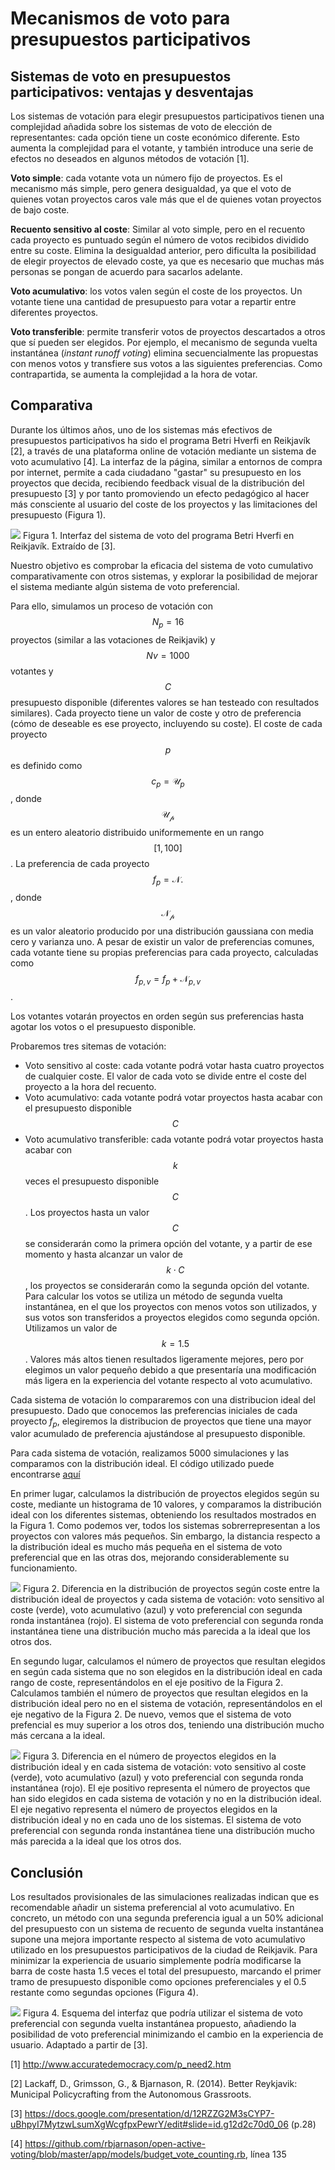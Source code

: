 

# Mecanismos de voto para presupuestos participativos


## Sistemas de voto en presupuestos participativos: ventajas y desventajas

Los sistemas de votación para elegir presupuestos participativos tienen una complejidad añadida sobre los sistemas de voto de elección de representantes: cada opción tiene un coste económico diferente. Esto aumenta la complejidad para el votante, y también introduce una serie de efectos no deseados en algunos métodos de votación [1].

**Voto simple**: cada votante vota un número fijo de proyectos. Es el mecanismo más simple, pero genera desigualdad, ya que el voto de quienes votan proyectos caros vale más que el de quienes votan proyectos de bajo coste.

**Recuento sensitivo al coste**: Similar al voto simple, pero en el recuento cada proyecto es puntuado según el número de votos recibidos dividido entre su coste. Elimina la desigualdad anterior, pero dificulta la posibilidad de elegir proyectos de elevado coste, ya que es necesario que muchas más personas se pongan de acuerdo para sacarlos adelante.

**Voto acumulativo**: los votos valen según el coste de los proyectos. Un votante tiene una cantidad de presupuesto para votar a repartir entre diferentes proyectos.

**Voto transferible**: permite transferir votos de proyectos descartados a otros que sí pueden ser elegidos. Por ejemplo, el mecanismo de segunda vuelta instantánea (*instant runoff voting*) elimina secuencialmente las propuestas con menos votos y transfiere sus votos a las siguientes preferencias. Como contrapartida, se aumenta la complejidad a la hora de votar.


## Comparativa

Durante los últimos años, uno de los sistemas más efectivos de presupuestos participativos ha sido el programa Betri Hverfi en Reikjavík [2], a través de una plataforma online de votación mediante un sistema de voto acumulativo [4]. La interfaz de la página, similar a entornos de compra por internet, permite a cada ciudadano "gastar" su presupuesto en los proyectos que decida, recibiendo feedback visual de la distribución del presupuesto [3] y por tanto promoviendo un efecto pedagógico al hacer más consciente al usuario del coste de los proyectos y las limitaciones del presupuesto (Figura 1).


![](PB-Reykjavik.png)
Figura 1. Interfaz del sistema de voto del programa Betri Hverfi en Reikjavík. Extraído de [3].

Nuestro objetivo es comprobar la eficacia del sistema de voto cumulativo comparativamente con otros sistemas, y explorar la posibilidad de mejorar el sistema mediante algún sistema de voto preferencial.

Para ello, simulamos un proceso de votación con $$N_p=16$$ proyectos (similar a las votaciones de Reikjavik) y $$Nv=1000$$ votantes y $$C$$ presupuesto disponible (diferentes valores se han testeado con resultados similares). Cada proyecto tiene un valor de coste y otro de preferencia (cómo de deseable es ese proyecto, incluyendo su coste). El coste de cada proyecto $$p$$ es definido como $$c_p=\mathcal{U}_p$$, donde $$\mathcal{U_p}$$ es un entero aleatorio distribuido uniformemente en un rango $$[1,100]$$. La preferencia de cada proyecto $$f_p = \mathcal{N}.$$, donde $$\mathcal{N_p}$$ es un valor aleatorio producido por una distribución gaussiana con media cero y varianza uno.
A pesar de existir un valor de preferencias comunes, cada votante tiene su propias preferencias para cada proyecto, calculadas como $$f_{p,v} = f_p + \mathcal{N}_{p,v}$$.

Los votantes votarán proyectos en orden según sus preferencias hasta agotar los votos o el presupuesto disponible.

Probaremos tres sitemas de votación:
* Voto sensitivo al coste: cada votante podrá votar hasta cuatro proyectos de cualquier coste. El valor de cada voto se divide entre el coste del proyecto a la hora del recuento.
* Voto acumulativo: cada votante podrá votar proyectos hasta acabar con el presupuesto disponible $$C$$
* Voto acumulativo transferible: cada votante podrá votar proyectos hasta acabar con $$k$$ veces el presupuesto disponible $$C$$. Los proyectos hasta un valor $$C$$ se considerarán como la primera opción del votante, y a partir de ese momento y hasta alcanzar un valor de $$k\cdot C$$, los proyectos se considerarán como la segunda opción del votante. Para calcular los votos se utiliza un método de segunda vuelta instantánea, en el que los proyectos con menos votos son utilizados, y sus votos son transferidos a proyectos elegidos como segunda opción. Utilizamos un valor de $$k=1.5$$. Valores más altos tienen resultados ligeramente mejores, pero por elegimos un valor pequeño debido a que presentaría una modificación más ligera en la experiencia del votante respecto al voto acumulativo.

Cada sistema de votación lo compararemos con una distribucion ideal del presupuesto. Dado que conocemos las preferencias iniciales de cada proyecto $f_p$, elegiremos la distribucion de proyectos que tiene una mayor valor acumulado de preferencia ajustándose al presupuesto disponible.

Para cada sistema de votación, realizamos 5000 simulaciones y las comparamos con la distribución ideal. El código utilizado puede encontrarse [aquí](https://github.com/MiguelAguilera/mecanismos-gobierno-participativo/blob/master/code/participative-budgeting)

En primer lugar, calculamos la distribución de proyectos elegidos según su coste, mediante un histograma de 10 valores, y comparamos la distribución ideal con los diferentes sistemas, obteniendo los resultados mostrados en la Figura  1. Como podemos ver, todos los sistemas sobrerrepresentan a los proyectos con valores más pequeños. Sin embargo, la distancia respecto a la distribución ideal es mucho más pequeña en el sistema de voto preferencial que en las otras dos, mejorando considerablemente su funcionamiento.


![](mean-difference-from-ideal-cost-distribution.png)
Figura 2. Diferencia en la distribución de proyectos según coste entre la distribución ideal de proyectos y cada sistema de votación: voto sensitivo al coste (verde), voto acumulativo (azul) y voto preferencial con segunda ronda instantánea (rojo). El sistema de voto preferencial con segunda ronda instantánea tiene una distribución mucho más parecida a la ideal que los otros dos.

En segundo lugar, calculamos el número de proyectos que resultan elegidos en según cada sistema que no son elegidos en la distribución ideal en cada rango de coste, representándolos en el eje positivo de la Figura 2. Calculamos también el número de proyectos que resultan elegidos en la distribución ideal pero no en el sistema de votación, representándolos en el eje negativo de la Figura 2. De nuevo, vemos que el sistema de voto prefencial es muy superior a los otros dos, teniendo una distribución mucho más cercana a la ideal.

![](mean-difference-from-ideal-allocation.png)
Figura 3. Diferencia en el número de proyectos elegidos en la distribución ideal y en cada sistema de votación: voto sensitivo al coste (verde), voto acumulativo (azul) y voto preferencial con segunda ronda instantánea (rojo). El eje positivo representa el número de proyectos que han sido elegidos en cada sistema de votación y no en la distribución ideal. El eje negativo representa el número de proyectos elegidos en la distribución ideal y no en cada uno de los sistemas. El sistema de voto preferencial con segunda ronda instantánea tiene una distribución mucho más parecida a la ideal que los otros dos.

## Conclusión

Los resultados provisionales de las simulaciones realizadas indican que es recomendable añadir un sistema preferencial al voto acumulativo. En concreto, un método con una segunda preferencia igual a un 50% adicional del presupuesto con un sistema de recuento de segunda vuelta instantánea supone una mejora importante respecto al sistema de voto acumulativo utilizado en los presupuestos participativos de la ciudad de Reikjavik.
Para minimizar la experiencia de usuario simplemente podría modificarse la barra de coste hasta 1.5 veces el total del presupuesto, marcando el primer tramo de presupuesto disponible como opciones preferenciales y el 0.5 restante como segundas opciones (Figura 4).

![](PB-preferential-voting.png)
Figura 4. Esquema del interfaz que podría utilizar el sistema de voto preferencial con segunda vuelta instantánea propuesto, añadiendo la posibilidad de voto preferencial minimizando el cambio en la experiencia de usuario. Adaptado a partir de [3].

[1] http://www.accuratedemocracy.com/p_need2.htm

[2] Lackaff, D., Grimsson, G., & Bjarnason, R. (2014). Better Reykjavik: Municipal Policycrafting from the Autonomous Grassroots.

[3] https://docs.google.com/presentation/d/12RZZG2M3sCYP7-uBhpyI7MytzwLsumXgWcgfpxPewrY/edit#slide=id.g12d2c70d0_06 (p.28)

[4] https://github.com/rbjarnason/open-active-voting/blob/master/app/models/budget_vote_counting.rb, línea 135
